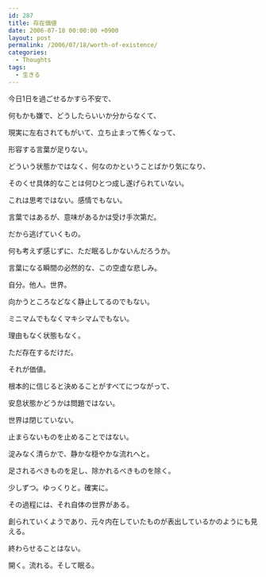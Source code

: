 ```yaml
---
id: 287
title: 存在価値
date: 2006-07-18 00:00:00 +0900
layout: post
permalink: /2006/07/18/worth-of-existence/
categories:
  - Thoughts
tags:
  - 生きる
---
```

今日1日を過ごせるかすら不安で、
  
何もかも嫌で、どうしたらいいか分からなくて、
  
現実に左右されてもがいて、立ち止まって怖くなって、

形容する言葉が足りない。
  
どういう状態かではなく、何なのかということばかり気になり、
  
そのくせ具体的なことは何ひとつ成し遂げられていない。

<!--more-->

これは思考ではない。感情でもない。
  
言葉ではあるが、意味があるかは受け手次第だ。

だから逃げていくもの。
  
何も考えず感じずに、ただ眠るしかないんだろうか。
  
言葉になる瞬間の必然的な、この空虚な悲しみ。

自分。他人。世界。
  
向かうところなどなく静止してるのでもない。
  
ミニマムでもなくマキシマムでもない。
  
理由もなく状態もなく。
  
ただ存在するだけだ。
  
それが価値。

根本的に信じると決めることがすべてにつながって、
  
安息状態かどうかは問題ではない。
  
世界は閉じていない。

止まらないものを止めることではない。
  
淀みなく清らかで、静かな穏やかな流れへと。
  
足されるべきものを足し、除かれるべきものを除く。
  
少しずつ。ゆっくりと。確実に。
  
その過程には、それ自体の世界がある。
  
創られていくようであり、元々内在していたものが表出しているかのようにも見える。

終わらせることはない。
  
開く。流れる。そして眠る。
